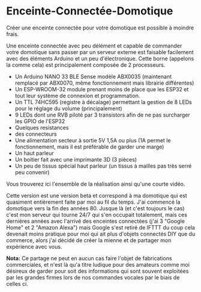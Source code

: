 # Enceinte-Connectée-Domotique
Créer une enceinte connectée pour votre domotique est possible à moindre frais.

Une enceinte connectée avec peu délément et capable de commander votre domotique sans passer par un serveur externe est faisable facilement avec des éléments Arduino et un  peu d'électronique.
Cette borne (appelons la comme cela) est principalement composée de 2 processeurs.
- Un Arduino NANO 33 BLE Sense modèle ABX0035 (maintenant remplacé par ABX0070, même fonctionnement mais librairie différentes)
- Un ESP-WROOM-32 module prenant moins de place que les ESP32 et tout leur système de connexion et programmation.
- Un TTL 74HC595 (registre à décalage) permettant la gestion de 8 LEDs pour le réglage du volume (principalement)
- 9 LEDs dont une RVB piloté par 3 transistors afin de ne pas surcharger les GPIO de l'ESP32
- Quelques resistances
- des connecteurs
- Une alimentation secteur à sortie 5V 1,5A ou plus (1A permet le fonctionnement, mais il est préférable de garder une marge)
- Un haut parleur
- Un boitier fait avec une imprimante 3D (3 pièces)
- Un peu de tissus spécial haut parleur (un tissus à mailles pas très serré peu convenir)

Vous trouverez ici l'ensemble de la réalisation ainsi qu'une courte vidéo.

Cette version est une version beta et correspond à ma domotique qui est quasiment entièrement faite par moi au fil du temps.
J'ai commencé la domotique vers la fin des années 80. Jusque là (et c'est toujours le cas) c'est mon serveur qui tourne 24/7 qui s'en occupait totalement, mais ces dernières années avec l'arrivé des enceintes connectées (j'ai 3 "Google Home" et 2 "Amazon Alexa") mais Google s'est retiré de IFTTT du coup cela devenait moins pratique pour moi qui ait plus d'objets connectés DIY que du commerce, alors j'ai décidé de créer la mienne et de partager mon expérience avec vous.

<b>Nota:</b> Ce partage ne peut en aucun cas faire l'objet de fabrications commerciales, et n'est là qu'a titre ludique pour des amateurs comme moi désireux de garder pour soit des informations qui sont souvent exploitées par les grandes firmes lors de nos commandes vocales par le biais de celles ci.
